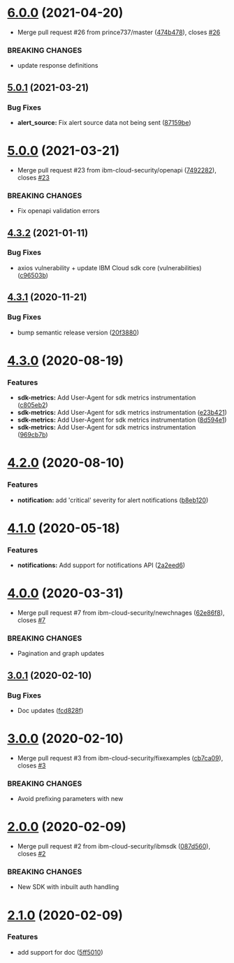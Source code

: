 # [6.0.0](https://github.com/ibm-cloud-security/security-advisor-sdk-node/compare/v5.0.1...v6.0.0) (2021-04-20)


* Merge pull request #26 from prince737/master ([474b478](https://github.com/ibm-cloud-security/security-advisor-sdk-node/commit/474b478d611936d1ec68e8c8620a8b4680b78276)), closes [#26](https://github.com/ibm-cloud-security/security-advisor-sdk-node/issues/26)


### BREAKING CHANGES

* update response definitions

## [5.0.1](https://github.com/ibm-cloud-security/security-advisor-sdk-node/compare/v5.0.0...v5.0.1) (2021-03-21)


### Bug Fixes

* **alert_source:** Fix alert source data not being sent ([87159be](https://github.com/ibm-cloud-security/security-advisor-sdk-node/commit/87159be8133fce4c8685dfdc841bcc073cb90f3c))

# [5.0.0](https://github.com/ibm-cloud-security/security-advisor-sdk-node/compare/v4.3.2...v5.0.0) (2021-03-21)


* Merge pull request #23 from ibm-cloud-security/openapi ([7492282](https://github.com/ibm-cloud-security/security-advisor-sdk-node/commit/74922828117cb86ee05cb646487ac479a917f764)), closes [#23](https://github.com/ibm-cloud-security/security-advisor-sdk-node/issues/23)


### BREAKING CHANGES

* Fix openapi validation errors

## [4.3.2](https://github.com/ibm-cloud-security/security-advisor-sdk-node/compare/v4.3.1...v4.3.2) (2021-01-11)


### Bug Fixes

* axios vulnerability + update IBM Cloud sdk core (vulnerabilities) ([c96503b](https://github.com/ibm-cloud-security/security-advisor-sdk-node/commit/c96503b4ecbd1d4c8619fdc036e0ceffd5f1afd4))

## [4.3.1](https://github.com/ibm-cloud-security/security-advisor-sdk-node/compare/v4.3.0...v4.3.1) (2020-11-21)


### Bug Fixes

* bump semantic release version ([20f3880](https://github.com/ibm-cloud-security/security-advisor-sdk-node/commit/20f38805fbd8ef48c1098722f32ad08d8aec04fb))

# [4.3.0](https://github.com/ibm-cloud-security/security-advisor-sdk-node/compare/v4.2.0...v4.3.0) (2020-08-19)


### Features

* **sdk-metrics:** Add User-Agent for sdk metrics instrumentation ([c805eb2](https://github.com/ibm-cloud-security/security-advisor-sdk-node/commit/c805eb27501daa60a5c95847a053000062bb0adb))
* **sdk-metrics:** Add User-Agent for sdk metrics instrumentation ([e23b421](https://github.com/ibm-cloud-security/security-advisor-sdk-node/commit/e23b421b80ea9be7b75fefcf35263b7099ffd8c0))
* **sdk-metrics:** Add User-Agent for sdk metrics instrumentation ([8d594e1](https://github.com/ibm-cloud-security/security-advisor-sdk-node/commit/8d594e1bbfad44a6fd220080cecda7208eabdddd))
* **sdk-metrics:** Add User-Agent for sdk metrics instrumentation ([969cb7b](https://github.com/ibm-cloud-security/security-advisor-sdk-node/commit/969cb7b1835eb0f613dc75684b6e3d43499c2e04))

# [4.2.0](https://github.com/ibm-cloud-security/security-advisor-sdk-node/compare/v4.1.0...v4.2.0) (2020-08-10)


### Features

* **notification:** add 'critical' severity for alert notifications ([b8eb120](https://github.com/ibm-cloud-security/security-advisor-sdk-node/commit/b8eb1205f2ca3f6c560f9004b13d9be512a42866))

# [4.1.0](https://github.com/ibm-cloud-security/security-advisor-findings-sdk-nodejs/compare/v4.0.0...v4.1.0) (2020-05-18)


### Features

* **notifications:** Add support for notifications API ([2a2eed6](https://github.com/ibm-cloud-security/security-advisor-findings-sdk-nodejs/commit/2a2eed6253acab17fae6309ae380388d549dd593))

# [4.0.0](https://github.com/ibm-cloud-security/security-advisor-findings-sdk-nodejs/compare/v3.0.1...v4.0.0) (2020-03-31)


* Merge pull request #7 from ibm-cloud-security/newchnages ([62e86f8](https://github.com/ibm-cloud-security/security-advisor-findings-sdk-nodejs/commit/62e86f84a0e20bad26c3fdd79b0b0d55af4dc7bf)), closes [#7](https://github.com/ibm-cloud-security/security-advisor-findings-sdk-nodejs/issues/7)


### BREAKING CHANGES

* Pagination and graph updates

## [3.0.1](https://github.com/ibm-cloud-security/security-advisor-findings-sdk-nodejs/compare/v3.0.0...v3.0.1) (2020-02-10)


### Bug Fixes

* Doc updates ([fcd828f](https://github.com/ibm-cloud-security/security-advisor-findings-sdk-nodejs/commit/fcd828fe22857be362247d5d1c941cdebc97b130))

# [3.0.0](https://github.com/ibm-cloud-security/security-advisor-findings-sdk-nodejs/compare/v2.0.0...v3.0.0) (2020-02-10)


* Merge pull request #3 from ibm-cloud-security/fixexamples ([cb7ca09](https://github.com/ibm-cloud-security/security-advisor-findings-sdk-nodejs/commit/cb7ca094daec3fdedae09efe10962ad49e02c814)), closes [#3](https://github.com/ibm-cloud-security/security-advisor-findings-sdk-nodejs/issues/3)


### BREAKING CHANGES

* Avoid prefixing parameters with new

# [2.0.0](https://github.com/ibm-cloud-security/security-advisor-findings-sdk-nodejs/compare/v1.0.0...v2.0.0) (2020-02-09)


* Merge pull request #2 from ibm-cloud-security/ibmsdk ([087d560](https://github.com/ibm-cloud-security/security-advisor-findings-sdk-nodejs/commit/087d560e6279cefe7aab8846939401181e39124f)), closes [#2](https://github.com/ibm-cloud-security/security-advisor-findings-sdk-nodejs/issues/2)


### BREAKING CHANGES

* New SDK with inbuilt auth handling

# [2.1.0](https://github.ibm.com/ashishth/sasdk/compare/v2.0.0...v2.1.0) (2020-02-09)


### Features

* add support for doc ([5ff5010](https://github.ibm.com/ashishth/sasdk/commit/5ff5010))
